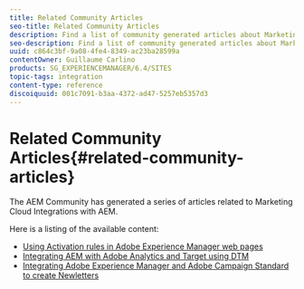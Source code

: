 ```yaml
---
title: Related Community Articles
seo-title: Related Community Articles
description: Find a list of community generated articles about Marketing Cloud integrations with AEM.
seo-description: Find a list of community generated articles about Marketing Cloud integrations with AEM.
uuid: c864c3bf-9a08-4fe4-8349-ac23ba28599a
contentOwner: Guillaume Carlino
products: SG_EXPERIENCEMANAGER/6.4/SITES
topic-tags: integration
content-type: reference
discoiquuid: 001c7091-b3aa-4372-ad47-5257eb5357d3
---
```


# Related Community Articles{#related-community-articles}

The AEM Community has generated a series of articles related to Marketing Cloud Integrations with AEM.

Here is a listing of the available content:

* [Using Activation rules in Adobe Experience Manager web pages](https://helpx.adobe.com/experience-manager/using/dtm.html)
* [Integrating AEM with Adobe Analytics and Target using DTM](https://helpx.adobe.com/experience-manager/using/integrate-digital-marketing-solutions.html)
* [Integrating Adobe Experience Manager and Adobe Campaign Standard to create Newletters](https://helpx.adobe.com/experience-manager/using/aem_campaign.html)

